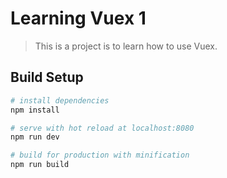 # Learning Vuex 1

> This is a project is to learn how to use Vuex.

## Build Setup

``` bash
# install dependencies
npm install

# serve with hot reload at localhost:8080
npm run dev

# build for production with minification
npm run build
```
